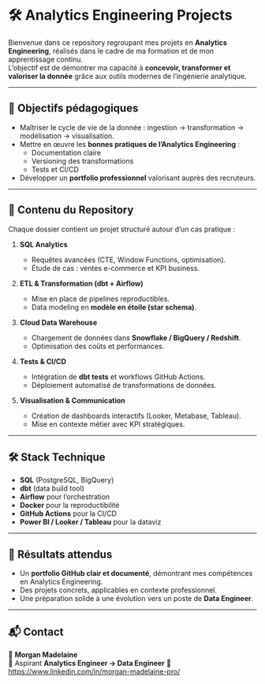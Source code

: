 # 🛠️ Analytics Engineering Projects

Bienvenue dans ce repository regroupant mes projets en **Analytics Engineering**, réalisés dans le cadre de ma formation et de mon apprentissage continu.  
L’objectif est de démontrer ma capacité à **concevoir, transformer et valoriser la donnée** grâce aux outils modernes de l’ingénierie analytique.

---

## 🎯 Objectifs pédagogiques
- Maîtriser le cycle de vie de la donnée : ingestion → transformation → modélisation → visualisation.
- Mettre en œuvre les **bonnes pratiques de l’Analytics Engineering** :
  - Documentation claire
  - Versioning des transformations
  - Tests et CI/CD
- Développer un **portfolio professionnel** valorisant auprès des recruteurs.

---

## 📂 Contenu du Repository
Chaque dossier contient un projet structuré autour d’un cas pratique :

1. **SQL Analytics**  
   - Requêtes avancées (CTE, Window Functions, optimisation).
   - Étude de cas : ventes e-commerce et KPI business.

2. **ETL & Transformation (dbt + Airflow)**  
   - Mise en place de pipelines reproductibles.  
   - Data modeling en **modèle en étoile (star schema)**.  

3. **Cloud Data Warehouse**  
   - Chargement de données dans **Snowflake / BigQuery / Redshift**.  
   - Optimisation des coûts et performances.  

4. **Tests & CI/CD**  
   - Intégration de **dbt tests** et workflows GitHub Actions.  
   - Déploiement automatisé de transformations de données.  

5. **Visualisation & Communication**  
   - Création de dashboards interactifs (Looker, Metabase, Tableau).  
   - Mise en contexte métier avec KPI stratégiques.

---

## 🛠️ Stack Technique
- **SQL** (PostgreSQL, BigQuery)  
- **dbt** (data build tool)  
- **Airflow** pour l’orchestration  
- **Docker** pour la reproductibilité  
- **GitHub Actions** pour la CI/CD  
- **Power BI / Looker / Tableau** pour la dataviz  

---

## 🚀 Résultats attendus
- Un **portfolio GitHub clair et documenté**, démontrant mes compétences en Analytics Engineering.  
- Des projets concrets, applicables en contexte professionnel.  
- Une préparation solide à une évolution vers un poste de **Data Engineer**.  

---

## 📬 Contact
👤 **Morgan Madelaine**  
💼 Aspirant **Analytics Engineer → Data Engineer** 
📧 https://www.linkedin.com/in/morgan-madelaine-pro/
